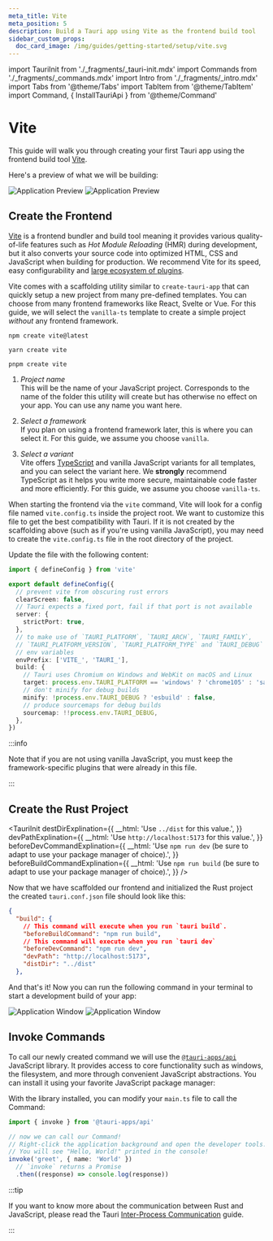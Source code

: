 ```yaml
---
meta_title: Vite
meta_position: 5
description: Build a Tauri app using Vite as the frontend build tool
sidebar_custom_props:
  doc_card_image: /img/guides/getting-started/setup/vite.svg
---
```


import TauriInit from './\_fragments/\_tauri-init.mdx'
import Commands from './\_fragments/\_commands.mdx'
import Intro from './\_fragments/\_intro.mdx'
import Tabs from '@theme/Tabs'
import TabItem from '@theme/TabItem'
import Command, { InstallTauriApi } from '@theme/Command'

# Vite

This guide will walk you through creating your first Tauri app using the frontend build tool [Vite].

<Intro />

Here's a preview of what we will be building:

![Application Preview](/img/guides/getting-started/setup/vite/vite-light.png#gh-light-mode-only)
![Application Preview](/img/guides/getting-started/setup/vite/vite-dark.png#gh-dark-mode-only)

## Create the Frontend

[Vite] is a frontend bundler and build tool meaning it provides various quality-of-life features such as _Hot Module Reloading_ (HMR) during development, but it also converts your source code into optimized HTML, CSS and JavaScript when building for production. We recommend Vite for its speed, easy configurability and [large ecosystem of plugins][awesome-vite].

Vite comes with a scaffolding utility similar to `create-tauri-app` that can quickly setup a new project from many pre-defined templates. You can choose from many frontend frameworks like React, Svelte or Vue. For this guide, we will select the `vanilla-ts` template to create a simple project _without_ any frontend framework.

<Tabs groupId="package-manager">
  <TabItem value="npm">

```shell
npm create vite@latest
```

  </TabItem>

  <TabItem value="Yarn">

```shell
yarn create vite
```

  </TabItem>

  <TabItem value="pnpm">

```shell
pnpm create vite
```

  </TabItem>
</Tabs>

1. _Project name_  
   This will be the name of your JavaScript project. Corresponds to the name of the folder this utility will create but has otherwise no effect on your app. You can use any name you want here.

2. _Select a framework_  
   If you plan on using a frontend framework later, this is where you can select it. For this guide, we assume you choose `vanilla`.

3. _Select a variant_  
   Vite offers [TypeScript] and vanilla JavaScript variants for all templates, and you can select the variant here. We **strongly** recommend TypeScript as it helps you write more secure, maintainable code faster and more efficiently. For this guide, we assume you choose `vanilla-ts`.

When starting the frontend via the `vite` command, Vite will look for a config file named `vite.config.ts` inside the project root. We want to customize this file to get the best compatibility with Tauri. If it is not created by the scaffolding above (such as if you're using vanilla JavaScript), you may need to create the `vite.config.ts` file in the root directory of the project.

Update the file with the following content:

```typescript title=vite.config.ts
import { defineConfig } from 'vite'

export default defineConfig({
  // prevent vite from obscuring rust errors
  clearScreen: false,
  // Tauri expects a fixed port, fail if that port is not available
  server: {
    strictPort: true,
  },
  // to make use of `TAURI_PLATFORM`, `TAURI_ARCH`, `TAURI_FAMILY`,
  // `TAURI_PLATFORM_VERSION`, `TAURI_PLATFORM_TYPE` and `TAURI_DEBUG`
  // env variables
  envPrefix: ['VITE_', 'TAURI_'],
  build: {
    // Tauri uses Chromium on Windows and WebKit on macOS and Linux
    target: process.env.TAURI_PLATFORM == 'windows' ? 'chrome105' : 'safari13',
    // don't minify for debug builds
    minify: !process.env.TAURI_DEBUG ? 'esbuild' : false,
    // produce sourcemaps for debug builds
    sourcemap: !!process.env.TAURI_DEBUG,
  },
})
```

:::info

Note that if you are not using vanilla JavaScript, you must keep the framework-specific plugins that were already in this file.

:::

## Create the Rust Project

<TauriInit
destDirExplination={{
    __html: 'Use <code>../dist</code> for this value.',
  }}
devPathExplination={{
    __html: 'Use <code>http://localhost:5173</code> for this value.',
  }}
beforeDevCommandExplination={{
    __html:
      'Use <code>npm run dev</code> (be sure to adapt to use your package manager of choice).',
  }}
beforeBuildCommandExplination={{
    __html:
      'Use <code>npm run build</code> (be sure to adapt to use your package manager of choice).',
  }}
/>

Now that we have scaffolded our frontend and initialized the Rust project the created `tauri.conf.json` file should look like this:

```json title=src-tauri/tauri.conf.json
{
  "build": {
    // This command will execute when you run `tauri build`.
    "beforeBuildCommand": "npm run build",
    // This command will execute when you run `tauri dev`
    "beforeDevCommand": "npm run dev",
    "devPath": "http://localhost:5173",
    "distDir": "../dist"
  },
```

And that's it! Now you can run the following command in your terminal to start a development build of your app:

<Command name="dev" />

![Application Window](/img/guides/getting-started/setup/vite/vite-dev-light.png#gh-light-mode-only)
![Application Window](/img/guides/getting-started/setup/vite/vite-dev-dark.png#gh-dark-mode-only)

## Invoke Commands

<Commands />

To call our newly created command we will use the [`@tauri-apps/api`] JavaScript library. It provides access to core functionality such as windows, the filesystem, and more through convenient JavaScript abstractions. You can install it using your favorite JavaScript package manager:

<InstallTauriApi />

With the library installed, you can modify your `main.ts` file to call the Command:

```typescript title=src/main.ts
import { invoke } from '@tauri-apps/api'

// now we can call our Command!
// Right-click the application background and open the developer tools.
// You will see "Hello, World!" printed in the console!
invoke('greet', { name: 'World' })
  // `invoke` returns a Promise
  .then((response) => console.log(response))
```

:::tip

If you want to know more about the communication between Rust and JavaScript, please read the Tauri [Inter-Process Communication][inter-process-communication] guide.

:::

[vite]: https://vitejs.dev
[cargo]: https://doc.rust-lang.org/cargo/
[typescript]: https://www.typescriptlang.org
[prerequisites]: ../prerequisites.md
[awesome-vite]: https://github.com/vitejs/awesome-vite#plugins
[`@tauri-apps/api`]: ../../../api/js/
[inter-process-communication]: ../../../references/architecture/inter-process-communication/readme.md
